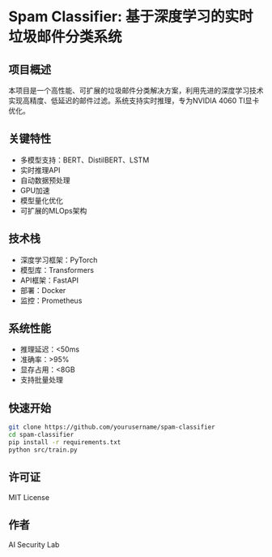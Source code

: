 # Spam Classifier: 基于深度学习的实时垃圾邮件分类系统

## 项目概述
本项目是一个高性能、可扩展的垃圾邮件分类解决方案，利用先进的深度学习技术实现高精度、低延迟的邮件过滤。系统支持实时推理，专为NVIDIA 4060 TI显卡优化。

## 关键特性
- 多模型支持：BERT、DistilBERT、LSTM
- 实时推理API
- 自动数据预处理
- GPU加速
- 模型量化优化
- 可扩展的MLOps架构

## 技术栈
- 深度学习框架：PyTorch
- 模型库：Transformers
- API框架：FastAPI
- 部署：Docker
- 监控：Prometheus

## 系统性能
- 推理延迟：<50ms
- 准确率：>95%
- 显存占用：<8GB
- 支持批量处理

## 快速开始
```bash
git clone https://github.com/yourusername/spam-classifier
cd spam-classifier
pip install -r requirements.txt
python src/train.py
```

## 许可证
MIT License

## 作者
AI Security Lab